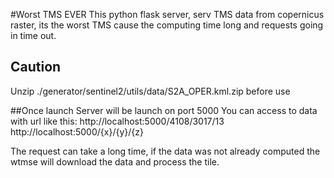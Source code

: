 #Worst TMS EVER
This python flask server, serv TMS data from copernicus raster, its the worst TMS cause the computing time long and requests going in time out.

## Caution
Unzip ./generator/sentinel2/utils/data/S2A_OPER.kml.zip before use

##Once launch
Server will be launch on port 5000
You can access to data with url like this:
http://localhost:5000/4108/3017/13
http://localhost:5000/{x}/{y}/{z}

The request can take a long time, if the data was not already computed the wtmse will download the data and process the tile.
